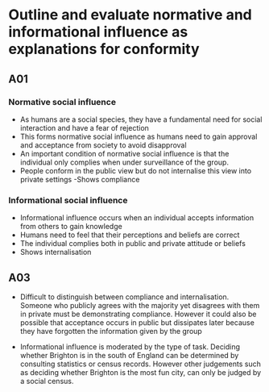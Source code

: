 # Outline and evaluate normative and informational influence as explanations for conformity

## A01

### Normative social influence
- As humans are a social species, they have a fundamental need for social interaction and have a fear of rejection
- This forms normative social influence as humans need to gain approval and acceptance from society to avoid disapproval
- An important condition of normative social influence is that the individual only complies when under surveillance of the group.
- People conform in the public view but do not internalise this view into private settings
-Shows compliance

### Informational social influence
- Informational influence occurs when an individual accepts information from others to gain knowledge
- Humans need to feel that their perceptions and beliefs are correct
- The individual complies both in public and private attitude or beliefs
- Shows internalisation

## A03
- Difficult to distinguish between compliance and internalisation. Someone who publicly agrees with the majority yet disagrees with them in private must be demonstrating compliance. However it could also be possible that acceptance occurs in public but dissipates later because they have forgotten the information given by the group

- Informational influence is moderated by the type of task. Deciding whether Brighton is in the south of England can be determined by consulting statistics or census records. However other judgements such as deciding whether Brighton is the most fun city, can only be judged by a social census.
